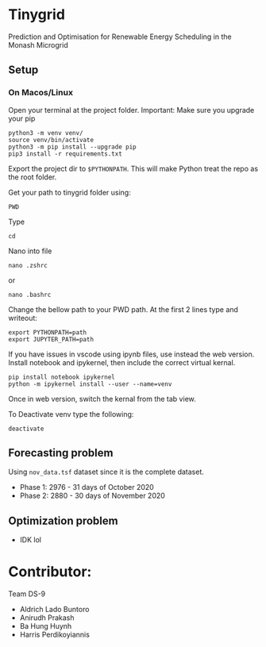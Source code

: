 # Tinygrid
Prediction and Optimisation for Renewable Energy Scheduling in the Monash Microgrid

## Setup
### On Macos/Linux
Open your terminal at the project folder.
Important: Make sure you upgrade your pip
```
python3 -m venv venv/
source venv/bin/activate
python3 -m pip install --upgrade pip
pip3 install -r requirements.txt
```

Export the project dir to `$PYTHONPATH`. This will make Python treat the repo as the root folder.

Get your path to tinygrid folder using:
```
PWD
```
Type
```
cd
```

Nano into file
```
nano .zshrc
```
or
```
nano .bashrc
```

Change the bellow path to your PWD path.
At the first 2 lines type and writeout:
```
export PYTHONPATH=path
export JUPYTER_PATH=path
```
If you have issues in vscode using ipynb files, use instead the web version.
Install notebook and ipykernel, then include the correct virtual kernal.
```
pip install notebook ipykernel
python -m ipykernel install --user --name=venv
```

Once in web version, switch the kernal from the tab view.

To Deactivate venv type the following:
```
deactivate
```


## Forecasting problem
Using `nov_data.tsf` dataset since it is the complete dataset.

- Phase 1: 2976 - 31 days of October 2020
- Phase 2: 2880 - 30 days of November 2020

## Optimization problem
- IDK lol


# Contributor: 
Team DS-9
- Aldrich Lado Buntoro
- Anirudh Prakash
- Ba Hung Huynh
- Harris Perdikoyiannis
